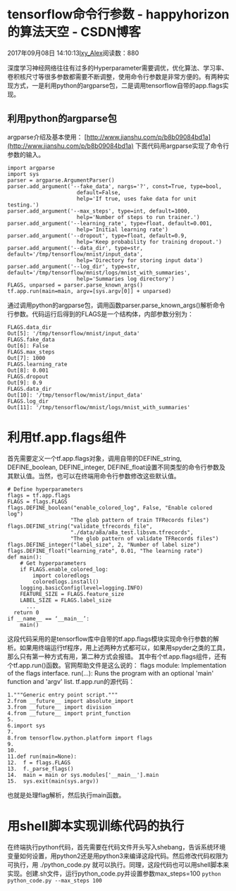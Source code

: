 # tensorflow命令行参数 - happyhorizon的算法天空 - CSDN博客
2017年09月08日 14:10:13[lxy_Alex](https://me.csdn.net/happyhorizion)阅读数：880

深度学习神经网络往往有过多的Hyperparameter需要调优，优化算法、学习率、卷积核尺寸等很多参数都需要不断调整，使用命令行参数是非常方便的。有两种实现方式，一是利用python的argparse包，二是调用tensorflow自带的app.flags实现。
## 利用python的argparse包
argparse介绍及基本使用：
[http://www.jianshu.com/p/b8b09084bd1a](http://www.jianshu.com/p/b8b09084bd1a)
下面代码用argparse实现了命令行参数的输入。
```
import argparse
import sys
parser = argparse.ArgumentParser()
parser.add_argument('--fake_data', nargs='?', const=True, type=bool,
                      default=False,
                      help='If true, uses fake data for unit testing.')
parser.add_argument('--max_steps', type=int, default=1000,
                      help='Number of steps to run trainer.')
parser.add_argument('--learning_rate', type=float, default=0.001,
                      help='Initial learning rate')
parser.add_argument('--dropout', type=float, default=0.9,
                      help='Keep probability for training dropout.')
parser.add_argument('--data_dir', type=str, default='/tmp/tensorflow/mnist/input_data',
                      help='Directory for storing input data')
parser.add_argument('--log_dir', type=str, default='/tmp/tensorflow/mnist/logs/mnist_with_summaries',
                      help='Summaries log directory')
FLAGS, unparsed = parser.parse_known_args()
tf.app.run(main=main, argv=[sys.argv[0]] + unparsed)
```
通过调用python的argparse包，调用函数parser.parse_known_args()解析命令行参数。代码运行后得到的FLAGS是一个结构体，内部参数分别为：
```
FLAGS.data_dir
Out[5]: '/tmp/tensorflow/mnist/input_data'
FLAGS.fake_data
Out[6]: False
FLAGS.max_steps
Out[7]: 1000
FLAGS.learning_rate
Out[8]: 0.001
FLAGS.dropout
Out[9]: 0.9
FLAGS.data_dir
Out[10]: '/tmp/tensorflow/mnist/input_data'
FLAGS.log_dir
Out[11]: '/tmp/tensorflow/mnist/logs/mnist_with_summaries'
```
# 利用tf.app.flags组件
首先需要定义一个tf.app.flags对象，调用自带的DEFINE_string, DEFINE_boolean, DEFINE_integer, DEFINE_float设置不同类型的命令行参数及其默认值。当然，也可以在终端用命令行参数修改这些默认值。
```
# Define hyperparameters
flags = tf.app.flags
FLAGS = flags.FLAGS
flags.DEFINE_boolean("enable_colored_log", False, "Enable colored log")
                    "The glob pattern of train TFRecords files")
flags.DEFINE_string("validate_tfrecords_file",
                    "./data/a8a/a8a_test.libsvm.tfrecords",
                    "The glob pattern of validate TFRecords files")
flags.DEFINE_integer("label_size", 2, "Number of label size")
flags.DEFINE_float("learning_rate", 0.01, "The learning rate")
def main():
    # Get hyperparameters
    if FLAGS.enable_colored_log:
        import coloredlogs
        coloredlogs.install()
    logging.basicConfig(level=logging.INFO)
    FEATURE_SIZE = FLAGS.feature_size
    LABEL_SIZE = FLAGS.label_size
      ...
  return 0
if __name__ == ‘__main__’:
    main()
```
这段代码采用的是tensorflow库中自带的tf.app.flags模块实现命令行参数的解析。如果用终端运行tf程序，用上述两种方式都可以，如果用spyder之类的工具，那么只有第一种方式有用，第二种方式会报错。
其中有个tf.app.flags组件，还有个tf.app.run()函数。官网帮助文件是这么说的：
flags module: Implementation of the flags interface.
run(...): Runs the program with an optional 'main' function and 'argv' list.
tf.app.run的源代码：
```
1."""Generic entry point script."""  
2.from __future__ import absolute_import  
3.from __future__ import division  
4.from __future__ import print_function  
5.  
6.import sys  
7.  
8.from tensorflow.python.platform import flags  
9.  
10.  
11.def run(main=None):  
12.  f = flags.FLAGS  
13.  f._parse_flags()  
14.  main = main or sys.modules['__main__'].main  
15.  sys.exit(main(sys.argv))
```
也就是处理flag解析，然后执行main函数。
# 用shell脚本实现训练代码的执行
在终端执行python代码，首先需要在代码文件开头写入shebang，告诉系统环境变量如何设置，用python2还是用python3来编译这段代码。然后修改代码权限为可执行，用
./python_code.py
就可以执行。同理，这段代码也可以用shell脚本来实现。创建.sh文件，运行python_code.py并设置参数max_steps=100
`python python_code.py --max_steps 100`
